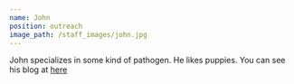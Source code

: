 ```yaml
---
name: John
position: outreach
image_path: /staff_images/john.jpg
---
```


John specializes in some kind of pathogen.  He likes puppies.  You can see his blog at [here](http://johnblog.net)

